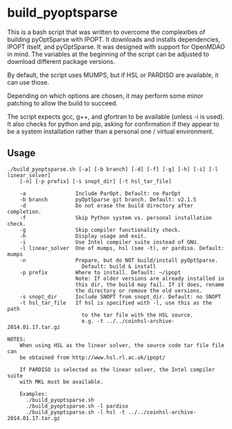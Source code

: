 # build_pyoptsparse
This is a bash script that was written to overcome the complexities of building pyOptSparse with IPOPT. It downloads and installs dependencies, IPOPT itself, and pyOptSparse. It was designed with support for OpenMDAO in mind. The variables at the beginning of the script can be adjusted to download different package versions.

By default, the script uses MUMPS, but if HSL or PARDISO are available, it can use those.

Depending on which options are chosen, it may perform some minor patching to allow the build to succeed.

The script expects gcc, g++, and gfortran to be available (unless -i is used). It also checks for python and pip, asking for confirmation if they appear to be a system installation rather than a personal one / virtual environment.

## Usage
```
./build_pyoptsparse.sh [-a] [-b branch] [-d] [-f] [-g] [-h] [-i] [-l linear_solver]
    [-n] [-p prefix] [-s snopt_dir] [-t hsl_tar_file]

    -a                Include ParOpt. Default: no ParOpt
    -b branch         pyOptSparse git branch. Default: v2.1.5
    -d                Do not erase the build directory after completion.
    -f                Skip Python system vs. personal installation check.
    -g                Skip compiler functionality check.
    -h                Display usage and exit.
    -i                Use Intel compiler suite instead of GNU.
    -l linear_solver  One of mumps, hsl (see -t), or pardiso. Default: mumps
    -n                Prepare, but do NOT build/install pyOptSparse.
                        Default: build & install
    -p prefix         Where to install. Default: ~/ipopt
                      Note: If older versions are already installed in
                      this dir, the build may fail. If it does, rename
                      the directory or remove the old versions.
    -s snopt_dir      Include SNOPT from snopt_dir. Default: no SNOPT
    -t hsl_tar_file   If hsl is specified with -l, use this as the path
                        to the tar file with the HSL source.
                        e.g. -t ../../coinhsl-archive-2014.01.17.tar.gz

NOTES:
    When using HSL as the linear solver, the source code tar file file can
    be obtained from http://www.hsl.rl.ac.uk/ipopt/

    If PARDISO is selected as the linear solver, the Intel compiler suite
    with MKL must be available.

    Examples:
      ./build_pyoptsparse.sh
      ./build_pyoptsparse.sh -l pardiso
      ./build_pyoptsparse.sh -l hsl -t ../../coinhsl-archive-2014.01.17.tar.gz
 ```
